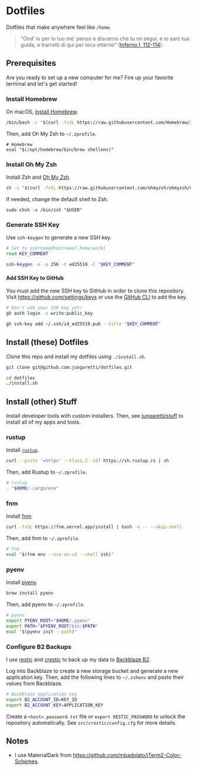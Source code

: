 # Dotfiles

Dotfiles that make anywhere feel like `/home`.

> "Ond’ io per lo tuo me’ penso e discerno che tu mi segui, e io sarò tua guida, e trarrotti di qui per loco etterno" ([Inferno I, 112-114](https://digitaldante.columbia.edu/dante/divine-comedy/inferno/inferno-1/)).

## Prerequisites

Are you ready to set up a new computer for me? Fire up your favorite terminal and let's get started!

### Install Homebrew

On macOS, [install Homebrew](https://brew.sh/).

```sh
/bin/bash -c "$(curl -fsSL https://raw.githubusercontent.com/Homebrew/install/HEAD/install.sh)"
```

Then, add Oh My Zsh to `~/.zprofile`.

```
# Homebrew
eval "$(/opt/homebrew/bin/brew shellenv)"
```

### Install Oh My Zsh

Install Zsh and [Oh My Zsh](https://ohmyz.sh/).

```sh
sh -c "$(curl -fsSL https://raw.githubusercontent.com/ohmyzsh/ohmyzsh/master/tools/install.sh)"
```

If needed, change the default shell to Zsh.

```
sudo chsh -s /bin/zsh "$USER"
```

### Generate SSH Key

Use `ssh-keygen` to generate a new SSH key.

```sh
# Set to username@hostname[.home|work]
read KEY_COMMENT

ssh-keygen -o -a 256 -t ed25519 -C "$KEY_COMMENT"
```

#### Add SSH Key to GitHub

You must add the new SSH key to GitHub in order to clone this repository. Visit https://github.com/settings/keys or use the [GitHub CLI](https://cli.github.com/manual/) to add the key.

```sh
# Don't add your SSH key yet!
gh auth login -s write:public_key

gh ssh-key add ~/.ssh/id_ed25519.pub --title "$KEY_COMMENT"
```

## Install (these) Dotfiles

Clone this repo and install my dotfiles using `./install.sh`.

```sh
git clone git@github.com:jungaretti/dotfiles.git

cd dotfiles
./install.sh
```

## Install (other) Stuff

Install developer tools with custom installers. Then, see [jungaretti/stuff](https://github.com/jungaretti/stuff) to install all of my apps and tools.

### rustup

Install [`rustup`](https://rustup.rs/).

```sh
curl --proto '=https' --tlsv1.2 -sSf https://sh.rustup.rs | sh
```

Then, add Rustup to `~/.zprofile`.

```sh
# rustup
. "$HOME/.cargo/env"
```

### fnm

Install [fnm](https://github.com/Schniz/fnm?tab=readme-ov-file#installation).

```sh
curl -fsSL https://fnm.vercel.app/install | bash -s -- --skip-shell
```

Then, add fnm to `~/.zprofile`.

```sh
# fnm
eval "$(fnm env --use-on-cd --shell zsh)"
```

### pyenv

Install [pyenv](https://github.com/pyenv/pyenv?tab=readme-ov-file#installation).

```sh
brew install pyenv
```

Then, add pyenv to `~/.zprofile`.

```sh
# pyenv
export PYENV_ROOT="$HOME/.pyenv"
export PATH="$PYENV_ROOT/bin:$PATH"
eval "$(pyenv init --path)"
```

### Configure B2 Backups

I use [restic](https://github.com/restic/restic) and [crestic](https://github.com/nils-werner/crestic) to back up my data to [Backblaze B2](https://www.backblaze.com/b2/cloud-storage.html).

Log into Backblaze to create a new storage bucket and generate a new application key. Then, add the following lines to `~/.zshenv` and paste their values from Backblaze.

```sh
# Backblaze application key
export B2_ACCOUNT_ID=KEY_ID
export B2_ACCOUNT_KEY=APPLICATION_KEY
```

Create a `<host>.password.txt` file or `export RESTIC_PASSWORD` to unlock the repository automatically. See `src/crestic/config.cfg` for more details.

## Notes

- I use MaterialDark from https://github.com/mbadolato/iTerm2-Color-Schemes.
